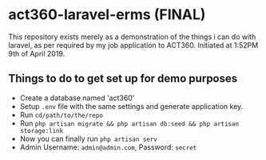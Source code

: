 # act360-laravel-erms (FINAL)
This repository exists merely as a demonstration of the things i can do with laravel, as per required by my job application to ACT360. Initiated at 1:52PM 9th of April 2019.

## Things to do to get set up for demo purposes
* Create a database named 'act360'
* Setup `.env` file with the same settings and generate application key.
* Run `cd/path/to/the/repo`
* Run `php artisan migrate && php artisan db:seed && php artisan storage:link`
* Now you can finally run `php artisan serv`
* Admin Username: `admin@admin.com`, Password: `secret`
